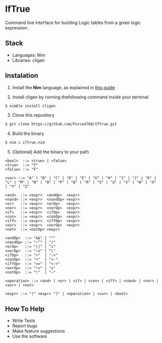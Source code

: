 # IfTrue
Command line interface for building Logic tables from a given logic expression.

## Stack
* Languages: Nim
* Libraries: cligen 

## Instalation
1. Install the **Nim** language, as explained in [this guide](https://nim-lang.org/install_unix.html)

2. Install cligen by running thefollowing command inside your terminal

```bash
$ nimble install cligen
```

3. Clone this repository

```bash
$ git clone https://github.com/Force4760/IfTrue.git
```

4. Build the binary

```bash
$ nim c iftrue.nim
```

5. [Optional] Add the binary to your path

```bnf
<bool>  ::= <true> | <false>
<true>  ::= "T"
<false> ::= "F"

<var> ::= "A" | "B" | "C" | "D" | "E" | "G" | "H" | "I" | "J" | "K" | "L" | "M" | "N" | "O" | "P" | "Q" | "R" | "S" | "U" | "V" | "W" | "X" | "Y" | "Z"

<and>  ::= <expr>  <andOp>  <expr>
<nand> ::= <expr>  <nandOp> <expr> 
<or>   ::= <expr>  <orOp>   <expr>
<nor>  ::= <expr>  <norOp>  <expr>
<if>   ::= <expr>  <ifOp>   <expr>
<con>  ::= <expr>  <conOp>  <expr>
<iff>  ::= <expr>  <iffOp>  <expr>
<xor>  ::= <expr>  <xorOp>  <expr> 
<not>  ::= <notOp> <expr>

<andOp>  ::= "&&" | "^" 
<nandOp> ::= "~^" | "/"
<orOp>   ::= "||" | "v"
<norOp>  ::= "~v" | "\"
<ifOp>   ::= ">"  | "->" 
<conOp>  ::= "<"  | "<-" 
<iffOp>  ::= "==" | "<->"
<xorOp>  ::= "!=" | "x"
<notOp>  ::= "!"  | "~"

<operation> ::= <and> | <or> | <if> | <con> | <iff> | <nand> | <nor> | <xor> | <not>

<expr> ::= "(" <expr> ")" | <operation> | <var> | <bool>
```

## How To Help
* Write Tests
* Report bugs
* Make feature suggestions
* Use the software